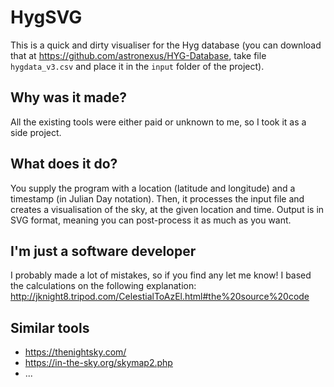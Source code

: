 # HygSVG

This is a quick and dirty visualiser for the Hyg database (you can download that at https://github.com/astronexus/HYG-Database, take file `hygdata_v3.csv` and place it in the `input` folder of the project).

## Why was it made?

All the existing tools were either paid or unknown to me, so I took it as a side project.

## What does it do?

You supply the program with a location (latitude and longitude) and a timestamp (in Julian Day notation). Then, it processes the input file and creates a visualisation of the sky, at the given location and time. Output is in SVG format, meaning you can post-process it as much as you want.

## I'm just a software developer

I probably made a lot of mistakes, so if you find any let me know! I based the calculations on the following explanation: http://jknight8.tripod.com/CelestialToAzEl.html#the%20source%20code

## Similar tools
- https://thenightsky.com/
- https://in-the-sky.org/skymap2.php
- ...